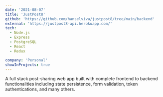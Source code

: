```yaml
---
date: '2021-08-07'
title: 'JustPost8'
github: 'https://github.com/hanselviva/justpost8/tree/main/backend'
external: 'https://justpost8-api.herokuapp.com/'
tech:
  - Node.js
  - Express
  - PostgreSQL
  - React
  - Redux

company: 'Personal'
showInProjects: true
---
```


A full stack post-sharing web app built with complete frontend to backend functionalities including state persistence, form validation, token authentications, and many others.
